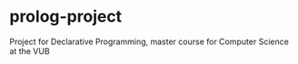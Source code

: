 prolog-project
==============

Project for Declarative Programming, master course for Computer Science at the VUB